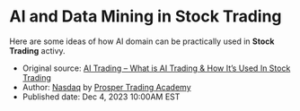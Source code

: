 
# AI and Data Mining in Stock Trading

Here are some ideas of how AI domain can be practically used in **Stock Trading** activy.

* Original source: [AI Trading – What is AI Trading & How It’s Used In Stock Trading](https://www.nasdaq.com/articles/ai-trading-what-is-ai-trading-how-its-used-in-stock-trading)
* Author: [Nasdaq](https://www.nasdaq.com) by [Prosper Trading Academy](https://www.nasdaq.com/authors/prosper-trading-academy)
* Published date: Dec 4, 2023 10:00AM EST



